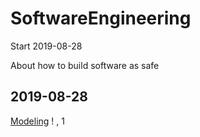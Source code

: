 # SoftwareEngineering
Start 2019-08-28  <br>

About how to build software as safe


2019-08-28
---
[Modeling](./ObjectOrientedModeling.md)
!
,
1
